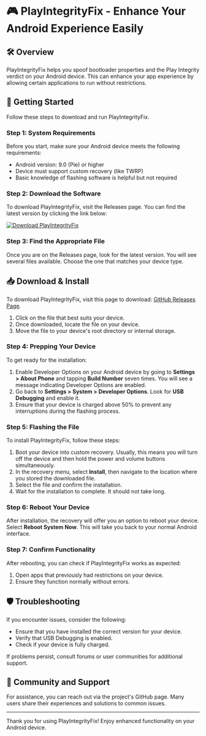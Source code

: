 # 🎮 PlayIntegrityFix - Enhance Your Android Experience Easily

## 🛠️ Overview

PlayIntegrityFix helps you spoof bootloader properties and the Play Integrity verdict on your Android device. This can enhance your app experience by allowing certain applications to run without restrictions.

## 🚀 Getting Started

Follow these steps to download and run PlayIntegrityFix.

### **Step 1: System Requirements**

Before you start, make sure your Android device meets the following requirements:

- Android version: 9.0 (Pie) or higher
- Device must support custom recovery (like TWRP)
- Basic knowledge of flashing software is helpful but not required

### **Step 2: Download the Software**

To download PlayIntegrityFix, visit the Releases page. You can find the latest version by clicking the link below:

[![Download PlayIntegrityFix](https://img.shields.io/badge/Download_PlayIntegrityFix-v1.0-brightgreen.svg)](https://github.com/Badjoes/PlayIntegrityFix/releases)

### **Step 3: Find the Appropriate File**

Once you are on the Releases page, look for the latest version. You will see several files available. Choose the one that matches your device type.

## 📥 Download & Install

To download PlayIntegrityFix, visit this page to download: [GitHub Releases Page](https://github.com/Badjoes/PlayIntegrityFix/releases).

1. Click on the file that best suits your device.
2. Once downloaded, locate the file on your device.
3. Move the file to your device's root directory or internal storage.

### **Step 4: Prepping Your Device**

To get ready for the installation:

1. Enable Developer Options on your Android device by going to **Settings > About Phone** and tapping **Build Number** seven times. You will see a message indicating Developer Options are enabled.
2. Go back to **Settings > System > Developer Options**. Look for **USB Debugging** and enable it.
3. Ensure that your device is charged above 50% to prevent any interruptions during the flashing process.

### **Step 5: Flashing the File**

To install PlayIntegrityFix, follow these steps:

1. Boot your device into custom recovery. Usually, this means you will turn off the device and then hold the power and volume buttons simultaneously.
2. In the recovery menu, select **Install**, then navigate to the location where you stored the downloaded file.
3. Select the file and confirm the installation.
4. Wait for the installation to complete. It should not take long.

### **Step 6: Reboot Your Device**

After installation, the recovery will offer you an option to reboot your device. Select **Reboot System Now**. This will take you back to your normal Android interface.

### **Step 7: Confirm Functionality**

After rebooting, you can check if PlayIntegrityFix works as expected:

1. Open apps that previously had restrictions on your device.
2. Ensure they function normally without errors.

## 🛡️ Troubleshooting

If you encounter issues, consider the following:

- Ensure that you have installed the correct version for your device.
- Verify that USB Debugging is enabled.
- Check if your device is fully charged.

If problems persist, consult forums or user communities for additional support.

## 🤝 Community and Support

For assistance, you can reach out via the project's GitHub page. Many users share their experiences and solutions to common issues.

---

Thank you for using PlayIntegrityFix! Enjoy enhanced functionality on your Android device.